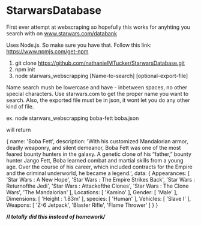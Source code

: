 # StarwarsDatabase

First ever attempt at webscraping so hopefully this works for anyhting you search with on www.starwars.com/databank

Uses Node.js. So make sure you have that. 
Follow this link:
https://www.npmjs.com/get-npm

1. git clone https://github.com/nathanielMTucker/StarwarsDatabase.git
2. npm init
3. node starwars_webscrapping [Name-to-search] [optional-export-file]

Name search mush be lowercase and have - inbetween spaces, no other special characters. Use starwars.com to get the proper name you want to search.
Also, the exported file must be in json, it wont let you do any other kind of file.

ex. node starwars_webscrapping boba-fett boba.json

will return

{
  name: 'Boba Fett',
  description: 'With his customized Mandalorian armor, deadly weaponry, and silent demeanor, Boba Fett was one of the most feared bounty hunters in the galaxy. A genetic clone of his “father,” bounty hunter Jango Fett, Boba learned combat and martial skills from a young age. Over the course of his career, which included contracts for the Empire and the criminal underworld, he became a legend.',
  data: {
    Appearances: [
      'Star Wars :  A New Hope',
      'Star Wars :  The Empire Strikes Back',
      'Star Wars :  Returnofthe Jedi',
      'Star Wars :  Attackofthe Clones',
      'Star Wars :  The Clone Wars',
      'The Mandalorian'
    ],
    Locations: [ 'Kamino' ],
    Gender: [ 'Male' ],
    Dimensions: [ 'Height : 1.83m' ],
    species: [ 'Human' ],
    Vehicles: [ 'Slave I' ],
    Weapons: [ 'Z-6 Jetpack', 'Blaster Rifle', 'Flame Thrower' ]
  }
}

**/*I totally did this instead of homework/***
